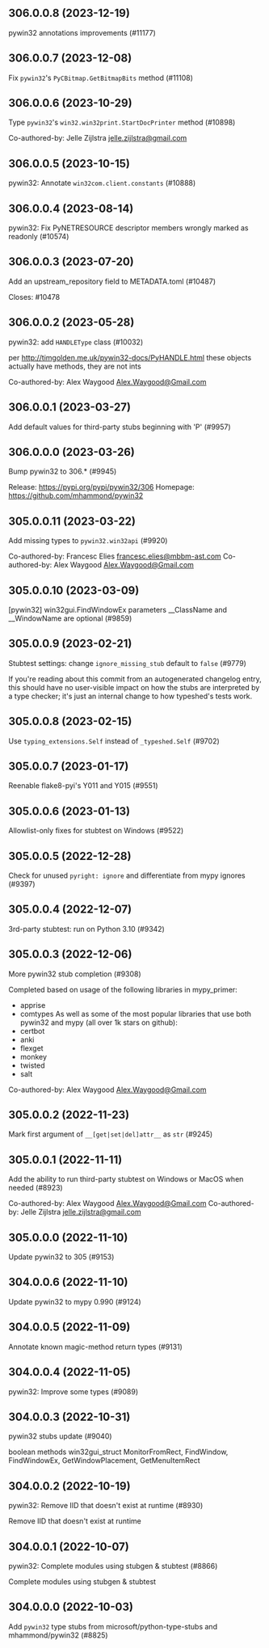 ## 306.0.0.8 (2023-12-19)

pywin32 annotations improvements (#11177)

## 306.0.0.7 (2023-12-08)

Fix `pywin32`'s `PyCBitmap.GetBitmapBits` method (#11108)

## 306.0.0.6 (2023-10-29)

Type `pywin32`'s `win32.win32print.StartDocPrinter` method (#10898)

Co-authored-by: Jelle Zijlstra <jelle.zijlstra@gmail.com>

## 306.0.0.5 (2023-10-15)

pywin32: Annotate `win32com.client.constants` (#10888)

## 306.0.0.4 (2023-08-14)

pywin32: Fix PyNETRESOURCE descriptor members wrongly marked as readonly (#10574)

## 306.0.0.3 (2023-07-20)

Add an upstream_repository field to METADATA.toml (#10487)

Closes: #10478

## 306.0.0.2 (2023-05-28)

pywin32: add `HANDLEType` class (#10032)

per http://timgolden.me.uk/pywin32-docs/PyHANDLE.html these objects actually have methods, they are not ints

Co-authored-by: Alex Waygood <Alex.Waygood@Gmail.com>

## 306.0.0.1 (2023-03-27)

Add default values for third-party stubs beginning with 'P' (#9957)

## 306.0.0.0 (2023-03-26)

Bump pywin32 to 306.* (#9945)

Release: https://pypi.org/pypi/pywin32/306
Homepage: https://github.com/mhammond/pywin32

## 305.0.0.11 (2023-03-22)

Add missing types to `pywin32.win32api` (#9920)

Co-authored-by: Francesc Elies <francesc.elies@mbbm-ast.com>
Co-authored-by: Alex Waygood <Alex.Waygood@Gmail.com>

## 305.0.0.10 (2023-03-09)

[pywin32] win32gui.FindWindowEx parameters __ClassName and __WindowName are optional (#9859)

## 305.0.0.9 (2023-02-21)

Stubtest settings: change `ignore_missing_stub` default to `false` (#9779)

If you're reading about this commit from an autogenerated changelog entry, this should have no user-visible impact on how the stubs are interpreted by a type checker; it's just an internal change to how typeshed's tests work.

## 305.0.0.8 (2023-02-15)

Use `typing_extensions.Self` instead of `_typeshed.Self` (#9702)

## 305.0.0.7 (2023-01-17)

Reenable flake8-pyi's Y011 and Y015 (#9551)

## 305.0.0.6 (2023-01-13)

Allowlist-only fixes for stubtest on Windows (#9522)

## 305.0.0.5 (2022-12-28)

Check for unused `pyright: ignore` and differentiate from mypy ignores (#9397)

## 305.0.0.4 (2022-12-07)

3rd-party stubtest: run on Python 3.10 (#9342)

## 305.0.0.3 (2022-12-06)

More pywin32 stub completion (#9308)

Completed based on usage of the following libraries in mypy_primer:
- apprise
- comtypes
As well as some of the most popular libraries that use both pywin32 and mypy (all over 1k stars on github):
- certbot
- anki
- flexget
- monkey
- twisted
- salt

Co-authored-by: Alex Waygood <Alex.Waygood@Gmail.com>

## 305.0.0.2 (2022-11-23)

Mark first argument of `__[get|set|del]attr__` as `str` (#9245)

## 305.0.0.1 (2022-11-11)

Add the ability to run third-party stubtest on Windows or MacOS when needed (#8923)

Co-authored-by: Alex Waygood <Alex.Waygood@Gmail.com>
Co-authored-by: Jelle Zijlstra <jelle.zijlstra@gmail.com>

## 305.0.0.0 (2022-11-10)

Update pywin32 to 305 (#9153)

## 304.0.0.6 (2022-11-10)

Update pywin32 to mypy 0.990 (#9124)

## 304.0.0.5 (2022-11-09)

Annotate known magic-method return types (#9131)

## 304.0.0.4 (2022-11-05)

pywin32: Improve some types (#9089)

## 304.0.0.3 (2022-10-31)

pywin32 stubs update (#9040)

boolean methods
win32gui_struct
MonitorFromRect, FindWindow, FindWindowEx, GetWindowPlacement, GetMenuItemRect

## 304.0.0.2 (2022-10-19)

pywin32: Remove IID that doesn't exist at runtime (#8930)

Remove IID that doesn't exist at runtime

## 304.0.0.1 (2022-10-07)

pywin32: Complete modules using stubgen & stubtest (#8866)

Complete modules using stubgen & stubtest

## 304.0.0.0 (2022-10-03)

Add `pywin32` type stubs from microsoft/python-type-stubs and mhammond/pywin32  (#8825)

